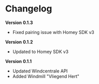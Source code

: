 # Changelog

**Version 0.1.3**
- Fixed pairing issue with Homey SDK v3

**Version 0.1.2**
- Updated to Homey SDK v3

**Version 0.1.1**
- Updated Windcentrale API
- Added Windmill "Vliegend Hert"
